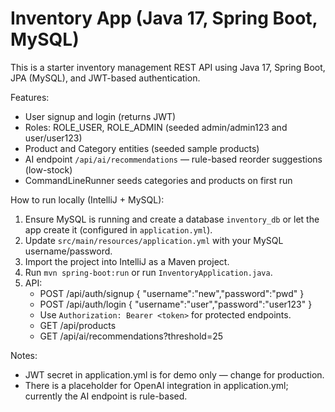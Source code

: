 # Inventory App (Java 17, Spring Boot, MySQL)

This is a starter inventory management REST API using Java 17, Spring Boot, JPA (MySQL), and JWT-based authentication.

Features:
- User signup and login (returns JWT)
- Roles: ROLE_USER, ROLE_ADMIN (seeded admin/admin123 and user/user123)
- Product and Category entities (seeded sample products)
- AI endpoint `/api/ai/recommendations` — rule-based reorder suggestions (low-stock)
- CommandLineRunner seeds categories and products on first run

How to run locally (IntelliJ + MySQL):
1. Ensure MySQL is running and create a database `inventory_db` or let the app create it (configured in `application.yml`).
2. Update `src/main/resources/application.yml` with your MySQL username/password.
3. Import the project into IntelliJ as a Maven project.
4. Run `mvn spring-boot:run` or run `InventoryApplication.java`.
5. API:
   - POST /api/auth/signup  { "username":"new","password":"pwd" }
   - POST /api/auth/login   { "username":"user","password":"user123" }
   - Use `Authorization: Bearer <token>` for protected endpoints.
   - GET /api/products
   - GET /api/ai/recommendations?threshold=25

Notes:
- JWT secret in application.yml is for demo only — change for production.
- There is a placeholder for OpenAI integration in application.yml; currently the AI endpoint is rule-based.
